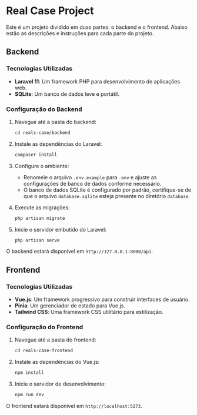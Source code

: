 # Real Case Project

Este é um projeto dividido em duas partes: o backend e o frontend. Abaixo estão as descrições e instruções para cada parte do projeto.

## Backend

### Tecnologias Utilizadas
- **Laravel 11**: Um framework PHP para desenvolvimento de aplicações web.
- **SQLite**: Um banco de dados leve e portátil.

### Configuração do Backend

1. Navegue até a pasta do backend:
    ```bash
    cd reals-case/backend
    ```

2. Instale as dependências do Laravel:
    ```bash
    composer install
    ```

3. Configure o ambiente:
    - Renomeie o arquivo `.env.example` para `.env` e ajuste as configurações de banco de dados conforme necessário.
    - O banco de dados SQLite é configurado por padrão, certifique-se de que o arquivo `database.sqlite` esteja presente no diretório `database`.

4. Execute as migrações:
    ```bash
    php artisan migrate
    ```

5. Inicie o servidor embutido do Laravel:
    ```bash
    php artisan serve
    ```

O backend estará disponível em `http://127.0.0.1:8000/api`.

## Frontend

### Tecnologias Utilizadas
- **Vue.js**: Um framework progressivo para construir interfaces de usuário.
- **Pinia**: Um gerenciador de estado para Vue.js.
- **Tailwind CSS**: Uma framework CSS utilitário para estilização.

### Configuração do Frontend

1. Navegue até a pasta do frontend:
    ```bash
    cd reals-case-frontend
    ```

2. Instale as dependências do Vue.js:
    ```bash
    npm install
    ```

3. Inicie o servidor de desenvolvimento:
    ```bash
    npm run dev
    ```

O frontend estará disponível em `http://localhost:5173`.
